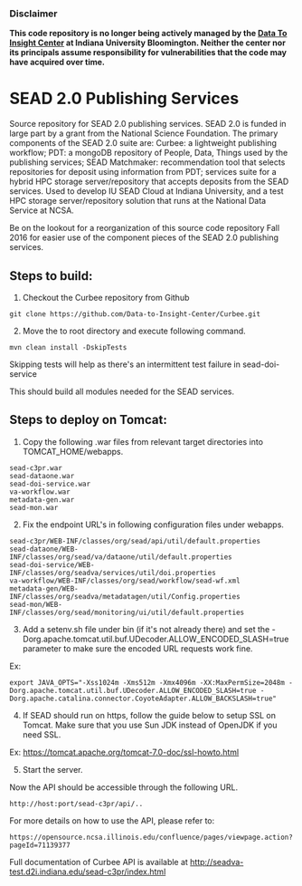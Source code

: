 ### Disclaimer 
<b>This code repository is no longer being actively managed by the <a target="_blank" rel="noopener noreferrer" href="https://pti.iu.edu/centers/d2i/">Data To Insight Center</a> at Indiana University Bloomington. Neither the center nor its principals assume responsibility for vulnerabilities that the code may have acquired over time.</b>

SEAD 2.0 Publishing Services
=============================

Source repository for SEAD 2.0 publishing services. SEAD 2.0 is funded in large part by a grant from the National Science Foundation.  The primary components of the SEAD 2.0 suite are:  Curbee: a lightweight publishing workflow; PDT: a mongoDB repository of People, Data, Things used by the publishing services; SEAD Matchmaker:  recommendation tool that selects repositories for deposit using information from PDT; services suite for a hybrid HPC storage server/repository that accepts deposits from the SEAD services.  Used to develop IU SEAD Cloud at Indiana University, and a test HPC storage server/repository solution that runs at the National Data Service at NCSA.     

Be on the lookout for a reorganization of this source code repository Fall 2016 for easier use of the component pieces of the SEAD 2.0 publishing services.

Steps to build:
---------------
1) Checkout the Curbee repository from Github
~~~
git clone https://github.com/Data-to-Insight-Center/Curbee.git
~~~
2) Move the to root directory and execute following command.
~~~
mvn clean install -DskipTests
~~~
Skipping tests will help as there's an intermittent test failure in sead-doi-service

This should build all modules needed for the SEAD services.

Steps to deploy on Tomcat:
--------------------------

1) Copy the following .war files from relevant target directories into TOMCAT_HOME/webapps.
~~~
sead-c3pr.war
sead-dataone.war
sead-doi-service.war
va-workflow.war
metadata-gen.war
sead-mon.war
~~~

2) Fix the endpoint URL's in following configuration files under webapps.
~~~
sead-c3pr/WEB-INF/classes/org/sead/api/util/default.properties
sead-dataone/WEB-INF/classes/org/sead/va/dataone/util/default.properties
sead-doi-service/WEB-INF/classes/org/seadva/services/util/doi.properties
va-workflow/WEB-INF/classes/org/sead/workflow/sead-wf.xml
metadata-gen/WEB-INF/classes/org/seadva/metadatagen/util/Config.properties
sead-mon/WEB-INF/classes/org/sead/monitoring/ui/util/default.properties
~~~

3) Add a setenv.sh file under bin (if it's not already there) and set the 
-Dorg.apache.tomcat.util.buf.UDecoder.ALLOW_ENCODED_SLASH=true parameter to make
sure the encoded URL requests work fine.

Ex: 
~~~
export JAVA_OPTS="-Xss1024m -Xms512m -Xmx4096m -XX:MaxPermSize=2048m -Dorg.apache.tomcat.util.buf.UDecoder.ALLOW_ENCODED_SLASH=true -Dorg.apache.catalina.connector.CoyoteAdapter.ALLOW_BACKSLASH=true"
~~~

4) If SEAD should run on https, follow the guide below to setup SSL on Tomcat. Make sure that
you use Sun JDK instead of OpenJDK if you need SSL.

Ex:
https://tomcat.apache.org/tomcat-7.0-doc/ssl-howto.html

5) Start the server.

Now the API should be accessible through the following URL.
~~~
http://host:port/sead-c3pr/api/..
~~~

For more details on how to use the API, please refer to:
~~~
https://opensource.ncsa.illinois.edu/confluence/pages/viewpage.action?pageId=71139377
~~~

Full documentation of Curbee API is available at http://seadva-test.d2i.indiana.edu/sead-c3pr/index.html
